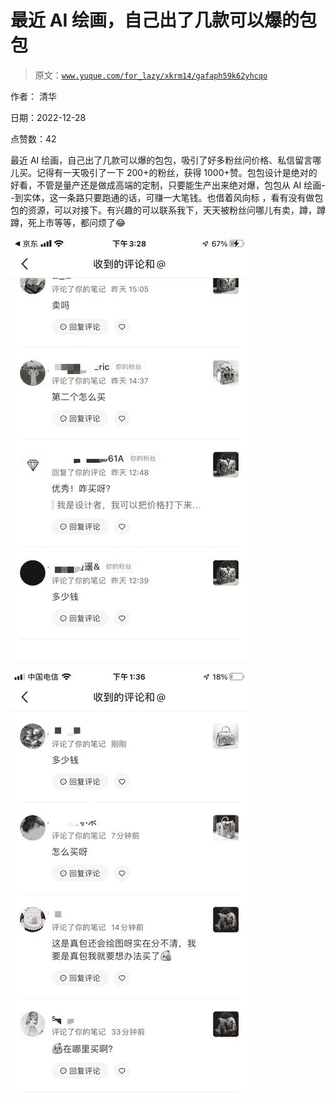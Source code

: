 # 最近 AI 绘画，自己出了几款可以爆的包包

> 原文：[`www.yuque.com/for_lazy/xkrm14/gafaph59k62yhcqo`](https://www.yuque.com/for_lazy/xkrm14/gafaph59k62yhcqo)

作者： 清华

日期：2022-12-28

点赞数：42

最近 AI 绘画，自己出了几款可以爆的包包，吸引了好多粉丝问价格、私信留言哪儿买。记得有一天吸引了一下 200+的粉丝，获得 1000+赞。包包设计是绝对的好看，不管是量产还是做成高端的定制，只要能生产出来绝对爆，包包从 AI 绘画--到实体，这一条路只要跑通的话，可赚一大笔钱。也借着风向标 ，看有没有做包包的资源，可以对接下。有兴趣的可以联系我下，天天被粉丝问哪儿有卖，蹲，蹲蹲，死上市等等，都问烦了😂

![](img/571f803b136e74928f7cc26a00339ab0.png)

![](img/1ac17e35f58a1fe58eac19afb520a550.png)



